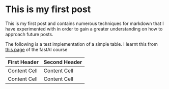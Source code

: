 # This is my first post

This is my first post and contains numerous techniques for markdown that I have experimented with in order to gain a greater understanding on how to approach future posts.

The following is a test implementation of a simple table. I learnt this from [this page](https://www.fast.ai/posts/2020-01-16-fast_template.html) of the fastAI course

| First Header  | Second Header |
| ------------- | ------------- |
| Content Cell  | Content Cell  |
| Content Cell  | Content Cell  |
